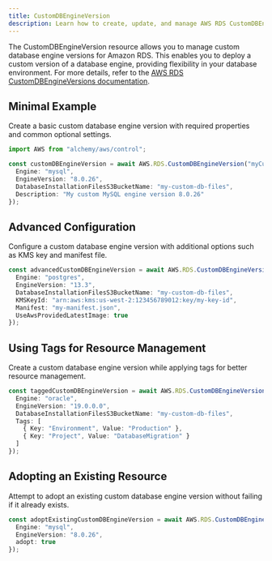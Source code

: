 ```yaml
---
title: CustomDBEngineVersion
description: Learn how to create, update, and manage AWS RDS CustomDBEngineVersions using Alchemy Cloud Control.
---
```


The CustomDBEngineVersion resource allows you to manage custom database engine versions for Amazon RDS. This enables you to deploy a custom version of a database engine, providing flexibility in your database environment. For more details, refer to the [AWS RDS CustomDBEngineVersions documentation](https://docs.aws.amazon.com/rds/latest/userguide/).

## Minimal Example

Create a basic custom database engine version with required properties and common optional settings.

```ts
import AWS from "alchemy/aws/control";

const customDBEngineVersion = await AWS.RDS.CustomDBEngineVersion("myCustomDBEngineVersion", {
  Engine: "mysql",
  EngineVersion: "8.0.26",
  DatabaseInstallationFilesS3BucketName: "my-custom-db-files",
  Description: "My custom MySQL engine version 8.0.26"
});
```

## Advanced Configuration

Configure a custom database engine version with additional options such as KMS key and manifest file.

```ts
const advancedCustomDBEngineVersion = await AWS.RDS.CustomDBEngineVersion("myAdvancedCustomDBEngineVersion", {
  Engine: "postgres",
  EngineVersion: "13.3",
  DatabaseInstallationFilesS3BucketName: "my-custom-db-files",
  KMSKeyId: "arn:aws:kms:us-west-2:123456789012:key/my-key-id",
  Manifest: "my-manifest.json",
  UseAwsProvidedLatestImage: true
});
```

## Using Tags for Resource Management

Create a custom database engine version while applying tags for better resource management.

```ts
const taggedCustomDBEngineVersion = await AWS.RDS.CustomDBEngineVersion("myTaggedCustomDBEngineVersion", {
  Engine: "oracle",
  EngineVersion: "19.0.0.0",
  DatabaseInstallationFilesS3BucketName: "my-custom-db-files",
  Tags: [
    { Key: "Environment", Value: "Production" },
    { Key: "Project", Value: "DatabaseMigration" }
  ]
});
```

## Adopting an Existing Resource

Attempt to adopt an existing custom database engine version without failing if it already exists.

```ts
const adoptExistingCustomDBEngineVersion = await AWS.RDS.CustomDBEngineVersion("myAdoptExistingCustomDBEngineVersion", {
  Engine: "mysql",
  EngineVersion: "8.0.26",
  adopt: true
});
```